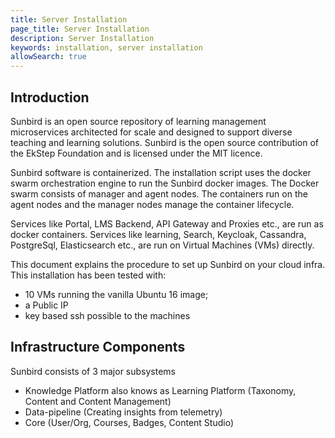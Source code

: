 ```yaml
---
title: Server Installation
page_title: Server Installation
description: Server Installation
keywords: installation, server installation 
allowSearch: true
---
```

 
## Introduction

Sunbird is an open source repository of learning management microservices architected for scale and designed to support diverse teaching and learning solutions. Sunbird is the open source contribution of the EkStep Foundation and is licensed under the MIT licence.

Sunbird software is containerized. The installation script uses the docker swarm orchestration engine to run the Sunbird docker images. The Docker swarm consists of manager and agent nodes. The containers run on the agent nodes and the manager nodes manage the container lifecycle. 

Services like Portal, LMS Backend, API Gateway and Proxies etc., are run as docker containers. Services like learning, Search, Keycloak, Cassandra, PostgreSql, Elasticsearch etc., are run on Virtual Machines (VMs) directly.

This document explains the procedure to set up Sunbird on your cloud infra. This installation has been tested with:

* 10 VMs running the vanilla Ubuntu 16 image;
* a Public IP
* key based ssh possible to the machines

## Infrastructure Components

Sunbird consists of 3 major subsystems

  - Knowledge Platform also knows as Learning Platform (Taxonomy, Content and Content Management)
  - Data-pipeline (Creating insights from telemetry)
  - Core (User/Org, Courses, Badges, Content Studio)
